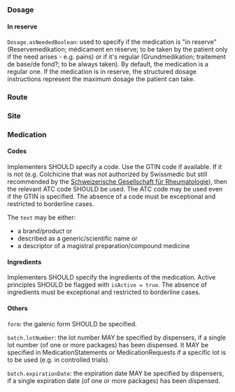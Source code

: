 ### Dosage

#### In reserve
`Dosage.asNeededBoolean`: used to specify if the medication is "in reserve" (Reservemedikation; médicament en réserve; to be taken by the patient only if the need arises - e.g. pains) or if it's regular (Grundmedikation; traitement de base/de fond?; to be always taken).
By default, the medication is a regular one.
If the medication is in reserve, the structured dosage instructions represent the maximum dosage the patient can take.

### Route

### Site

### Medication

#### Codes

Implementers SHOULD specify a code. Use the GTIN code if available. If it is not (e.g. Colchicine that was not authorized by Swissmedic but still recommended by the
[Schweizerische Gesellschaft für Rheumatologie](https://www.rheuma-net.ch/de/dok/sgr-dokumente/behandlung/therapie/other-therapies/519-colchicin/file)),
then the relevant ATC code SHOULD be used.
The ATC code may be used even if the GTIN is specified.
The absence of a code must be exceptional and restricted to borderline cases.

The `text` may be either:

- a brand/product or
- described as a generic/scientific name or 
- a descriptor of a magistral preparation/compound medicine

#### Ingredients

Implementers SHOULD specify the ingredients of the medication. Active principles SHOULD be flagged with `isActive = true`.
The absence of ingredients must be exceptional and restricted to borderline cases.

#### Others

`form`: the galenic form SHOULD be specified.

`batch.lotNumber`: the lot number MAY be specified by dispensers, if a single lot number (of one or more packages) has been dispensed.
It MAY be specified in MedicationStatements or MedicationRequests if a specific lot is to be used (e.g. in controlled trials).

`batch.expirationDate`: the expiration date MAY be specified by dispensers, if a single expiration date (of one or more packages) has been dispensed.
